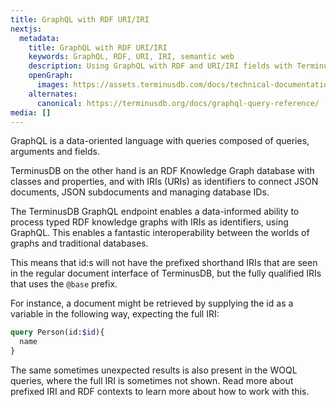 ```yaml
---
title: GraphQL with RDF URI/IRI
nextjs:
  metadata:
    title: GraphQL with RDF URI/IRI
    keywords: GraphQL, RDF, URI, IRI, semantic web
    description: Using GraphQL with RDF and URI/IRI fields with TerminusDB
    openGraph:
      images: https://assets.terminusdb.com/docs/technical-documentation-terminuscms-og.png
    alternates:
      canonical: https://terminusdb.org/docs/graphql-query-reference/
media: []
---
```


GraphQL is a data-oriented language with queries composed of queries, arguments and fields.

TerminusDB on the other hand is an RDF Knowledge Graph database with classes and properties, and with IRIs (URIs) as identifiers to connect JSON documents, JSON subdocuments and managing database IDs.

The TerminusDB GraphQL endpoint enables a data-informed ability to process typed RDF knowledge graphs with IRIs as identifiers, using GraphQL. This enables a fantastic interoperability between the worlds of graphs and traditional databases.

This means that id:s will not have the prefixed shorthand IRIs that are seen in the regular document interface of TerminusDB, but the fully qualified IRIs that uses the `@base` prefix.

For instance, a document might be retrieved by supplying the id as a variable in the following way, expecting the full IRI:

```graphql
query Person(id:$id){
  name
}
```

The same sometimes unexpected results is also present in the WOQL queries, where the full IRI is sometimes not shown. Read more about prefixed IRI and RDF contexts to learn more about how to work with this.